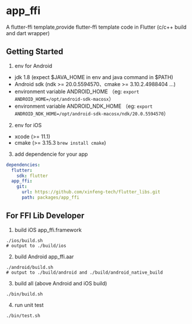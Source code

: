 # app_ffi

A flutter-ffi template,provide flutter-ffi template code in Flutter (c/c++ build and dart wrapper)

## Getting Started

1. env for Android

- jdk 1.8 (expect $JAVA_HOME in env and java command in $PATH)
- Android sdk (ndk >= 20.0.5594570、cmake >= 3.10.2.4988404 ...)
- environment variable ANDROID_HOME （eg: `export ANDROID_HOME=/opt/android-sdk-macosx`）
- environment variable ANDROID_NDK_HOME （eg: `export ANDROID_NDK_HOME=/opt/android-sdk-macosx/ndk/20.0.5594570`）

2. env for iOS

- xcode (>= 11.1)
- cmake (>= 3.15.3 `brew install cmake`)

3. add dependencie for your app

```yaml
dependencies:
  flutter:
    sdk: flutter
  app_ffi:
    git:
      url: https://github.com/xinfeng-tech/flutter_libs.git
      path: packages/app_ffi  
```

## For FFI Lib Developer

1. build iOS app_ffi.framework

```shell
./ios/build.sh
# output to ./build/ios
```

2. build Android app_ffi.aar

```shell
./android/build.sh
# output to ./build/android and ./build/android_native_build
```

3. build all (above Android and iOS build)

```shell
./bin/build.sh
```

4. run unit test

```shell
./bin/test.sh
```
